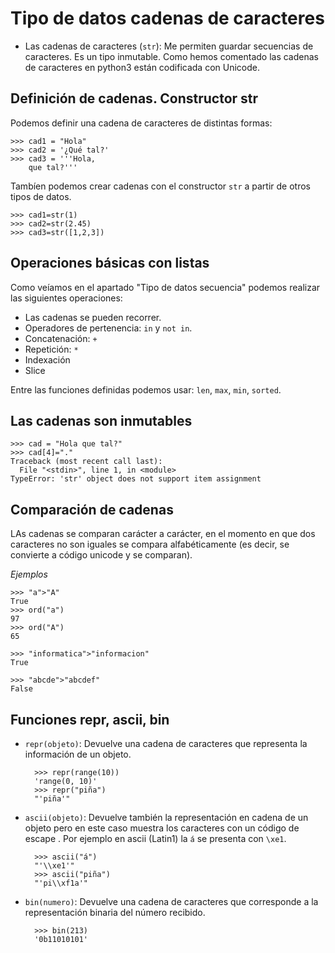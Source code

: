 # Tipo de datos cadenas de caracteres

* Las cadenas de caracteres (`str`): Me permiten guardar secuencias de caracteres. Es un tipo inmutable. Como hemos comentado las cadenas de caracteres en python3 están codificada con Unicode.

## Definición de cadenas. Constructor str

Podemos definir una cadena de caracteres de distintas formas:

	>>> cad1 = "Hola"
	>>> cad2 = '¿Qué tal?'
	>>> cad3 = '''Hola,
		que tal?'''

Tambíen podemos crear cadenas con el constructor `str` a partir de otros tipos de datos.

	>>> cad1=str(1)
	>>> cad2=str(2.45)
	>>> cad3=str([1,2,3])

## Operaciones básicas con listas

Como veíamos en el apartado "Tipo de datos secuencia" podemos realizar las siguientes operaciones:

* Las cadenas se pueden recorrer.
* Operadores de pertenencia: `in` y `not in`.
* Concatenación: `+` 
* Repetición: `*`
* Indexación
* Slice

Entre las funciones definidas podemos usar: `len`, `max`, `min`, `sorted`.

## Las cadenas son inmutables

	>>> cad = "Hola que tal?"
	>>> cad[4]="."
	Traceback (most recent call last):
	  File "<stdin>", line 1, in <module>
	TypeError: 'str' object does not support item assignment

## Comparación de cadenas

LAs cadenas se comparan carácter a carácter, en el momento en que dos caracteres no son iguales se compara alfabéticamente (es decir, se convierte a código unicode y se comparan). 

*Ejemplos*

	>>> "a">"A"
	True
	>>> ord("a")
	97
	>>> ord("A")
	65

	>>> "informatica">"informacion"
	True

	>>> "abcde">"abcdef"
	False

## Funciones repr, ascii, bin

* `repr(objeto)`: Devuelve una cadena de caracteres que representa la información de un objeto.

		>>> repr(range(10))
		'range(0, 10)'
		>>> repr("piña")
		"'piña'"
* `ascii(objeto)`: Devuelve también la representación en cadena de un objeto pero en este caso muestra los caracteres con un código de escape \. Por ejemplo en ascii (Latin1) la `á` se presenta con `\xe1`.

		>>> ascii("á")
		"'\\xe1'"
		>>> ascii("piña")
		"'pi\\xf1a'"

* `bin(numero)`: Devuelve una cadena de caracteres que corresponde a la representación binaria del número recibido.

		>>> bin(213)
		'0b11010101'	
		
